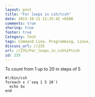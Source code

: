 ```yaml
---
layout: post
title: "For loops in csh/tcsh"
date: 2013-10-11 12:25:42 +0100 
comments: true
sharing: true
footer: true
Category: Tech
tags: Command Line, Programming, Linux,
discuss_url: //235
url: //235/For_loops_in_csh%2Ftcsh
id: 235
---
```

To count from 1 up to 20 in steps of 5

    #!/bin/csh
    foreach x (`seq 1 5 20`)
      echo $x
    end
